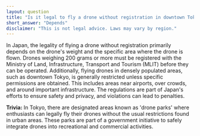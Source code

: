 ```yaml
---
layout: question
title: "Is it legal to fly a drone without registration in downtown Tokyo, Japan?"
short_answer: "Depends"
disclaimer: "This is not legal advice. Laws may vary by region."
---
```


In Japan, the legality of flying a drone without registration primarily depends on the drone's weight and the specific area where the drone is flown. Drones weighing 200 grams or more must be registered with the Ministry of Land, Infrastructure, Transport and Tourism (MLIT) before they can be operated. Additionally, flying drones in densely populated areas, such as downtown Tokyo, is generally restricted unless specific permissions are obtained. This includes areas near airports, over crowds, and around important infrastructure. The regulations are part of Japan's efforts to ensure safety and privacy, and violations can lead to penalties.

**Trivia:** In Tokyo, there are designated areas known as 'drone parks' where enthusiasts can legally fly their drones without the usual restrictions found in urban areas. These parks are part of a government initiative to safely integrate drones into recreational and commercial activities.
